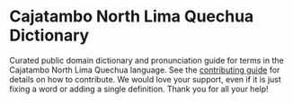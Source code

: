 
# Cajatambo North Lima Quechua Dictionary

Curated public domain dictionary and pronunciation guide for terms in the Cajatambo North Lima Quechua language. See the [contributing guide](https://github.com/drumworkteam/term/blob/make/.github/contributing.md) for details on how to contribute. We would love your support, even if it is just fixing a word or adding a single definition. Thank you for all your help!